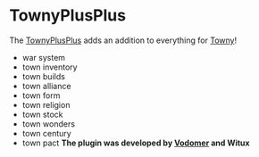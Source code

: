 # TownyPlusPlus
The [TownyPlusPlus](https://github.com/ZombneYT/TownyPlusPlus) adds an addition to everything for [Towny](https://github.com/TownyAdvanced/Towny)!
- war system
- town inventory
- town builds
- town alliance
- town form
- town religion
- town stock
- town wonders
- town century
- town pact
**The plugin was developed by [Vodomer](https://github.com/ZombneYT) and Witux**
